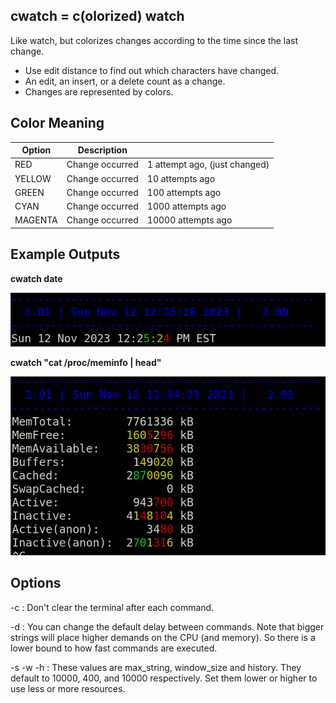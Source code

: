 cwatch = c(olorized) watch
---

Like watch, but colorizes changes according to the time since the last change.  
   * Use edit distance to find out which characters have changed.  
   * An edit, an insert, or a delete count as a change.  
   * Changes are represented by colors.

## Color Meaning

| Option | Description | |
| ------ | ----------- |---|
| RED    | Change occurred | 1 attempt ago, (just changed) |
| YELLOW    | Change occurred | 10 attempts ago |
| GREEN    | Change occurred | 100 attempts ago |
| CYAN   | Change occurred | 1000 attempts ago |
| MAGENTA | Change occurred | 10000 attempts ago |

## Example Outputs
**cwatch date**

![alt text](https://github.com/kjplaye/cwatch/blob/master/example_output_1.png?raw=true)

**cwatch "cat /proc/meminfo | head"**

![alt text](https://github.com/kjplaye/cwatch/blob/master/example_output_2.png?raw=true)


## Options

-c : Don't clear the terminal after each command.

-d : You can change the default delay between commands.  Note that bigger strings will place higher demands on the CPU (and memory).  So there is a lower bound to how fast commands are executed.

-s -w -h : These values are max_string, window_size and history.  They default to 10000, 400, and 10000 respectively.  Set them lower or higher to use less or more resources.
